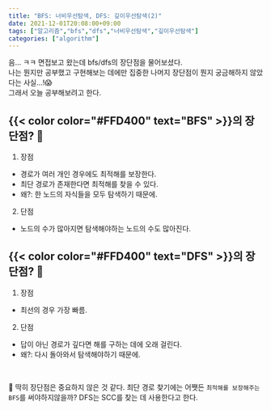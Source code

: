```yaml
---
title: "BFS: 너비우선탐색, DFS: 깊이우선탐색(2)"
date: 2021-12-01T20:08:00+09:00
tags: ["알고리즘","bfs","dfs","너비우선탐색","깊이우선탐색"]
categories: ["algorithm"]
---
```

음... ㅋㅋ 면접보고 왔는데 bfs/dfs의 장단점을 물어보셨다.
<br>
나는 뭔지만 공부했고 구현해보는 데에만 집중한 나머지 장단점이 뭔지 궁금해하지 않았다는 사실...!😱
<br>
그래서 오늘 공부해보려고 한다.

## {{< color color="#FFD400" text="BFS" >}}의 장단점? 🧐

1. 장점

- 경로가 여러 개인 경우에도 최적해를 보장한다.
- 최단 경로가 존재한다면 최적해를 찾을 수 있다.
- 왜?: 한 노드의 자식들을 모두 탐색하기 때문에.

2. 단점

- 노드의 수가 많아지면 탐색해야하는 노드의 수도 많아진다.

## {{< color color="#FFD400" text="DFS" >}}의 장단점? 🧐

1. 장점

- 최선의 경우 가장 빠름.

2. 단점

- 답이 아닌 경로가 깊다면 해를 구하는 데에 오래 걸린다.
- 왜?: 다시 돌아와서 탐색해야하기 때문에.

<br>

💚 딱히 장단점은 중요하지 않은 것 같다. 최단 경로 찾기에는 어쨋든 `최적해를 보장해주는 BFS`를 써야하지않을까? DFS는 SCC를 찾는 데 사용한다고 한다.